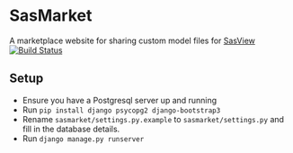 # SasMarket    
A marketplace website for sharing custom model files for [SasView](https://github.com/SasView/sasview)    
[![Build Status](https://travis-ci.org/lewisodriscoll/sasmodel-marketplace.svg?branch=master)](https://travis-ci.org/lewisodriscoll/sasmodel-marketplace)    


## Setup    
*   Ensure you have a Postgresql server up and running
*   Run `pip install django psycopg2 django-bootstrap3`
*   Rename `sasmarket/settings.py.example` to `sasmarket/settings.py` and
fill in the database details.    
*   Run `django manage.py runserver`
